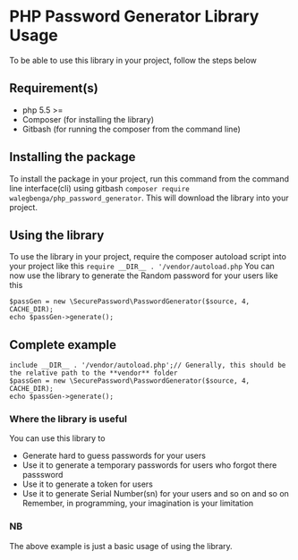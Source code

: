 # PHP Password Generator Library Usage

To be able to use this library in your project, follow the steps below

## Requirement(s)

- php 5.5 >=
- Composer (for installing the library)
- Gitbash (for running the composer from the command line)

## Installing the package

To install the package in your project, run this command from the command line interface(cli) using gitbash
`composer require walegbenga/php_password_generator`. This will download the library into your project.

## Using the library

To use the library in your project, require the composer autoload script into your project like this
`require __DIR__ . '/vendor/autoload.php`
You can now use the library to generate the Random password for your users like this

```
$passGen = new \SecurePassword\PasswordGenerator($source, 4, CACHE_DIR);
echo $passGen->generate();
```

## Complete example

```
include __DIR__ . '/vendor/autoload.php';// Generally, this should be the relative path to the **vendor** folder
$passGen = new \SecurePassword\PasswordGenerator($source, 4, CACHE_DIR);
echo $passGen->generate();
```

### Where the library is useful

You can use this library to

- Generate hard to guess passwords for your users
- Use it to generate a temporary passwords for users who forgot there passsword
- Use it to generate a token for users
- Use it to generate Serial Number(sn) for your users and so on and so on
  Remember, in programming, your imagination is your limitation

### NB

The above example is just a basic usage of using the library.
